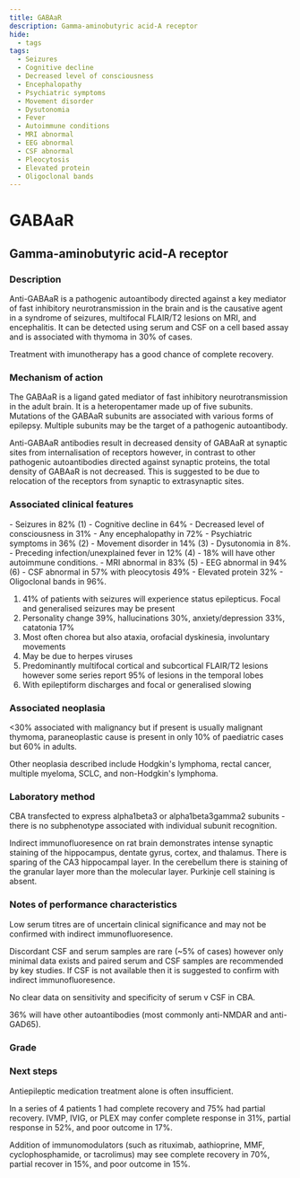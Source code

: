 ```yaml
---
title: GABAaR
description: Gamma-aminobutyric acid-A receptor
hide:
  - tags
tags:
  - Seizures
  - Cognitive decline
  - Decreased level of consciousness
  - Encephalopathy
  - Psychiatric symptoms
  - Movement disorder
  - Dysutonomia
  - Fever
  - Autoimmune conditions
  - MRI abnormal
  - EEG abnormal
  - CSF abnormal 
  - Pleocytosis
  - Elevated protein
  - Oligoclonal bands
---
```


# GABAaR

## **Gamma-aminobutyric acid-A receptor**

### Description
Anti-GABAaR is a pathogenic autoantibody directed against a key mediator of fast inhibitory neurotransmission in the brain and is the causative agent in a syndrome of seizures, multifocal FLAIR/T2 lesions on MRI, and encephalitis. It can be detected using serum and CSF on a cell based assay and is associated with thymoma in 30% of cases. 

Treatment with imunotherapy has a good chance of complete recovery.

### Mechanism of action
The GABAaR is a ligand gated mediator of fast inhibitory neurotransmission in the adult brain. It is a heteropentamer made up of five subunits. Mutations of the GABAaR subunits are associated with various forms of epilepsy. Multiple subunits may be the target of a pathogenic autoantibody. 

Anti-GABAaR antibodies result in decreased density of GABAaR at synaptic sites from internalisation of receptors however, in contrast to other pathogenic autoantibodies directed against synaptic proteins, the total density of GABAaR is not decreased. This is suggested to be due to relocation of the receptors from synaptic to extrasynaptic sites.

### Associated clinical features
<div class="annotate" markdown>
- Seizures in 82% (1)
- Cognitive decline in 64%
- Decreased level of consciousness in 31%
- Any encephalopathy in 72%
- Psychiatric symptoms in 36% (2)
- Movement disorder in 14% (3)
- Dysutonomia in 8%. 
- Preceding infection/unexplained fever in 12% (4)
- 18% will have other autoimmune conditions. 
- MRI abnormal in 83% (5) 
- EEG abnormal in 94% (6) 
- CSF abnormal in 57% with pleocytosis 49% 
- Elevated protein 32% 
- Oligoclonal bands in 96%.
</div>

1. 41% of patients with seizures will experience status epilepticus. Focal and generalised seizures may be present
2. Personality change 39%, hallucinations 30%, anxiety/depression 33%, catatonia 17%
3. Most often chorea but also ataxia, orofacial dyskinesia, involuntary movements
4. May be due to herpes viruses
5. Predominantly multifocal cortical and subcortical FLAIR/T2 lesions however some series report 95% of lesions in the temporal lobes
6. With epileptiform discharges and focal or generalised slowing

### Associated neoplasia
<30% associated with malignancy but if present is usually malignant thymoma, paraneoplastic cause is present in only 10% of paediatric cases but 60% in adults. 

Other neoplasia described include Hodgkin's lymphoma, rectal cancer, multiple myeloma, SCLC, and non-Hodgkin's lymphoma.

### Laboratory method
CBA transfected to express alpha1beta3 or alpha1beta3gamma2 subunits - there is no subphenotype associated with individual subunit recognition.

Indirect immunofluoresence on rat brain demonstrates intense synaptic staining of the hippocampus, dentate gyrus, cortex, and thalamus. There is sparing of the CA3 hippocampal layer. In the cerebellum there is staining of the granular layer more than the molecular layer. Purkinje cell staining is absent.

### Notes of performance characteristics
Low serum titres are of uncertain clinical significance and may not be confirmed with indirect immunofluoresence.

Discordant CSF and serum samples are rare (~5% of cases) however only minimal data exists and paired serum and CSF samples are recommended by key studies. If CSF is not available then it is suggested to confirm with indirect immunofluoresence.

No clear data on sensitivity and specificity of serum v CSF in CBA.

36% will have other autoantibodies (most commonly anti-NMDAR and anti-GAD65).

### Grade

### Next steps
Antiepileptic medication treatment alone is often insufficient. 

In a series of 4 patients 1 had complete recovery and 75% had partial recovery. IVMP, IVIG, or PLEX may confer complete response in 31%, partial response in 52%, and poor outcome in 17%. 

Addition of immunomodulators (such as rituximab, aathioprine, MMF, cyclophosphamide, or tacrolimus) may see complete recovery in 70%, partial recover in 15%, and poor outcome in 15%.

[^1]: Ohkawa, Toshika, Shin’Ichiro Satake, Norihiko Yokoi, Yu Miyazaki, Tomohiko Ohshita, Gen Sobue, Hiroshi Takashima, Osamu Watanabe, Yuko Fukata, and Masaki Fukata. “Identification and Characterization of GABAA Receptor Autoantibodies in Autoimmune Encephalitis.” Journal of Neuroscience 34, no. 24 (June 11, 2014): 8151–63. https://doi.org/10.1523/JNEUROSCI.4415-13.2014.
[^2]: Petit-Pedrol, Mar, Thaís Armangue, Xiaoyu Peng, Luis Bataller, Tania Cellucci, Rebecca Davis, Lindsey McCracken, et al. “Encephalitis with Refractory Seizures, Status Epilepticus, and Antibodies to the GABAA Receptor: A Case Series, Characterisation of the Antigen, and Analysis of the Effects of Antibodies.” The Lancet. Neurology 13, no. 3 (March 2014): 276–86. https://doi.org/10.1016/S1474-4422(13)70299-0.
[^3]: Guo, Chu-Yueh, Jeffrey M. Gelfand, and Michael D. Geschwind. “Anti-Gamma-Aminobutyric Acid Receptor Type A Encephalitis: A Review.” Current Opinion in Neurology 33, no. 3 (June 2020): 372–80. https://doi.org/10.1097/WCO.0000000000000814.
[^4]: Spatola, Marianna, Mar Petit-Pedrol, Mateus Mistieri Simabukuro, Thaís Armangue, Fernanda J. Castro, Maria I. Barcelo Artigues, Maria R. Julià Benique, et al. “Investigations in GABAA Receptor Antibody-Associated Encephalitis.” Neurology 88, no. 11 (March 14, 2017): 1012–20. https://doi.org/10.1212/WNL.0000000000003713.
